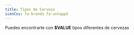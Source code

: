 ```yaml
---
title: Tipos de Cerveza
iconCss: fa-brands fa-untappd
---
```


Puedes encontrarte con **$VALUE** tipos diferentes de cervezas
